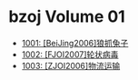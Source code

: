# bzoj Volume 01

- [1001: [BeiJing2006]狼抓兔子](/editorials/bzoj/vol-01/1001.md)
- [1002: [FJOI2007]轮状病毒](/editorials/bzoj/vol-01/1002.md)
- [1003: [ZJOI2006]物流运输](/editorials/bzoj/vol-01/1003.md)
